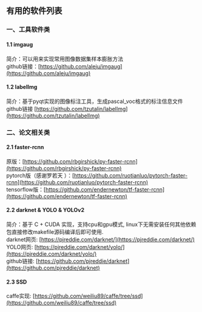 ## 有用的软件列表

### 一、工具软件类

#### 1.1 imgaug

简介：可以用来实现常用图像数据集样本膨胀方法  
github链接：[https://github.com/aleju/imgaug](https://github.com/aleju/imgaug)

#### 1.2 labelImg

简介：基于pyqt实现的图像标注工具，生成pascal\_voc格式的标注信息文件  
github链接 [https://github.com/tzutalin/labelImg](https://github.com/tzutalin/labelImg)

### 二、论文相关类

#### 2.1 faster-rcnn

原版：[https://github.com/rbgirshick/py-faster-rcnn](https://github.com/rbgirshick/py-faster-rcnn)  
pytorch版（感谢罗若天 ）：[https://github.com/ruotianluo/pytorch-faster-rcnn](https://github.com/ruotianluo/pytorch-faster-rcnn)  
tensorflow版：[https://github.com/endernewton/tf-faster-rcnn](https://github.com/endernewton/tf-faster-rcnn)

#### 2.2 darknet & YOLO & YOLOv2

简介：基于 C + CUDA 实现，支持cpu和gpu模式, linux下无需安装任何其他依赖包直接修改makefile源码编译后即可使用.  
darknet网页: [https://pjreddie.com/darknet/](https://pjreddie.com/darknet/)  
YOLO网页: [https://pjreddie.com/darknet/yolo/](https://pjreddie.com/darknet/yolo/)  
github链接: [https://github.com/pjreddie/darknet](https://github.com/pjreddie/darknet)

#### 2.3 SSD

caffe实现: [https://github.com/weiliu89/caffe/tree/ssd](https://github.com/weiliu89/caffe/tree/ssd)

